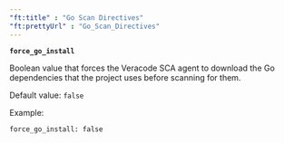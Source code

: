 ```yaml
---
"ft:title" : "Go Scan Directives"
"ft:prettyUrl" : "Go_Scan_Directives"
---
```


**`force_go_install`**

Boolean value that forces the Veracode SCA agent to download the Go dependencies that the project uses before scanning for them.

Default value: `false`

Example:

```
force_go_install: false
```

